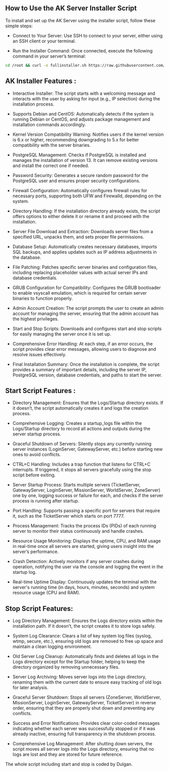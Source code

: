 ## How to Use the AK Server Installer Script

To install and set up the AK Server using the installer script, follow these simple steps:

- Connect to Your Server: Use SSH to connect to your server, either using an SSH client or your terminal.

- Run the Installer Command: Once connected, execute the following command in your server’s terminal:

```sh
cd /root && curl -o fullinstaller.sh https://raw.githubusercontent.com/MrDulgan/AKF/main/fullinstaller.sh && chmod +x fullinstaller.sh && ./fullinstaller.sh
```

## AK Installer Features :

- Interactive Installer: The script starts with a welcoming message and interacts with the user by asking for input (e.g., IP selection) during the installation process.

- Supports Debian and CentOS: Automatically detects if the system is running Debian or CentOS, and adjusts package management and installation commands accordingly.

- Kernel Version Compatibility Warning: Notifies users if the kernel version is 6.x or higher, recommending downgrading to 5.x for better compatibility with the server binaries.

- PostgreSQL Management: Checks if PostgreSQL is installed and manages the installation of version 13. It can remove existing versions and install the correct one if needed.

- Password Security: Generates a secure random password for the PostgreSQL user and ensures proper security configurations.

- Firewall Configuration: Automatically configures firewall rules for necessary ports, supporting both UFW and Firewalld, depending on the system.

- Directory Handling: If the installation directory already exists, the script offers options to either delete it or rename it and proceed with the installation.

- Server File Download and Extraction: Downloads server files from a specified URL, unpacks them, and sets proper file permissions.

- Database Setup: Automatically creates necessary databases, imports SQL backups, and applies updates such as IP address adjustments in the database.

- File Patching: Patches specific server binaries and configuration files, including replacing placeholder values with actual server IPs and database credentials.

- GRUB Configuration for Compatibility: Configures the GRUB bootloader to enable vsyscall emulation, which is required for certain server binaries to function properly.

- Admin Account Creation: The script prompts the user to create an admin account for managing the server, ensuring that the admin account has the highest privileges.

- Start and Stop Scripts: Downloads and configures start and stop scripts for easily managing the server once it is set up.

- Comprehensive Error Handling: At each step, if an error occurs, the script provides clear error messages, allowing users to diagnose and resolve issues effectively.

- Final Installation Summary: Once the installation is complete, the script provides a summary of important details, including the server IP, PostgreSQL version, database credentials, and paths to start the server.



## Start Script Features :

- Directory Management: Ensures that the Logs/Startup directory exists. If it doesn’t, the script automatically creates it and logs the creation process.

- Comprehensive Logging: Creates a startup_logs file within the Logs/Startup directory to record all actions and outputs during the server startup process.

- Graceful Shutdown of Servers: Silently stops any currently running server instances (LoginServer, GatewayServer, etc.) before starting new ones to avoid conflicts.

- CTRL+C Handling: Includes a trap function that listens for CTRL+C interrupts. If triggered, it stops all servers gracefully using the stop script before exiting.

- Server Startup Process: Starts multiple servers (TicketServer, GatewayServer, LoginServer, MissionServer, WorldServer, ZoneServer) one by one, logging success or failure for each, and checks if the server process is running after startup.

- Port Handling: Supports passing a specific port for servers that require it, such as the TicketServer which starts on port 7777.

- Process Management: Tracks the process IDs (PIDs) of each running server to monitor their status continuously and handle crashes.

- Resource Usage Monitoring: Displays the uptime, CPU, and RAM usage in real-time once all servers are started, giving users insight into the server’s performance.

- Crash Detection: Actively monitors if any server crashes during operation, notifying the user via the console and logging the event in the startup log.

- Real-time Uptime Display: Continuously updates the terminal with the server's running time (in days, hours, minutes, seconds) and system resource usage (CPU and RAM).



## Stop Script Features:

- Log Directory Management: Ensures the Logs directory exists within the installation path. If it doesn’t, the script creates it to store logs safely.

- System Log Clearance: Clears a list of key system log files (syslog, wtmp, secure, etc.), ensuring old logs are removed to free up space and maintain a clean logging environment.

- Old Server Log Cleanup: Automatically finds and deletes all logs in the Logs directory except for the Startup folder, helping to keep the directory organized by removing unnecessary files.

- Server Log Archiving: Moves server logs into the Logs directory, renaming them with the current date to ensure easy tracking of old logs for later analysis.

- Graceful Server Shutdown: Stops all servers (ZoneServer, WorldServer, MissionServer, LoginServer, GatewayServer, TicketServer) in reverse order, ensuring that they are properly shut down and preventing any conflicts.

- Success and Error Notifications: Provides clear color-coded messages indicating whether each server was successfully stopped or if it was already inactive, ensuring full transparency in the shutdown process.

- Comprehensive Log Management: After shutting down servers, the script moves all server logs into the Logs directory, ensuring that no logs are lost and they are stored for future reference.

The whole script including start and stop is coded by Dulgan.
